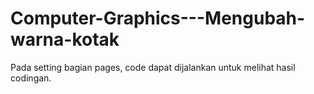 # Computer-Graphics---Mengubah-warna-kotak

Pada setting bagian pages, code dapat dijalankan untuk melihat hasil codingan.
